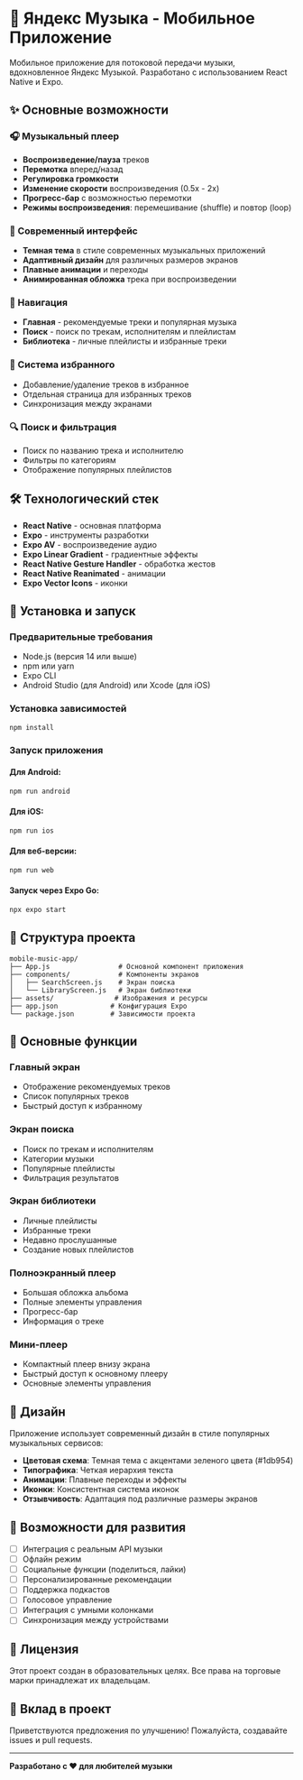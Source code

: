 # 🎵 Яндекс Музыка - Мобильное Приложение

Мобильное приложение для потоковой передачи музыки, вдохновленное Яндекс Музыкой. Разработано с использованием React Native и Expo.

## ✨ Основные возможности

### 🎧 Музыкальный плеер
- **Воспроизведение/пауза** треков
- **Перемотка** вперед/назад
- **Регулировка громкости**
- **Изменение скорости** воспроизведения (0.5x - 2x)
- **Прогресс-бар** с возможностью перемотки
- **Режимы воспроизведения**: перемешивание (shuffle) и повтор (loop)

### 🎨 Современный интерфейс
- **Темная тема** в стиле современных музыкальных приложений
- **Адаптивный дизайн** для различных размеров экранов
- **Плавные анимации** и переходы
- **Анимированная обложка** трека при воспроизведении

### 🧭 Навигация
- **Главная** - рекомендуемые треки и популярная музыка
- **Поиск** - поиск по трекам, исполнителям и плейлистам
- **Библиотека** - личные плейлисты и избранные треки

### 💖 Система избранного
- Добавление/удаление треков в избранное
- Отдельная страница для избранных треков
- Синхронизация между экранами

### 🔍 Поиск и фильтрация
- Поиск по названию трека и исполнителю
- Фильтры по категориям
- Отображение популярных плейлистов

## 🛠 Технологический стек

- **React Native** - основная платформа
- **Expo** - инструменты разработки
- **Expo AV** - воспроизведение аудио
- **Expo Linear Gradient** - градиентные эффекты
- **React Native Gesture Handler** - обработка жестов
- **React Native Reanimated** - анимации
- **Expo Vector Icons** - иконки

## 📱 Установка и запуск

### Предварительные требования
- Node.js (версия 14 или выше)
- npm или yarn
- Expo CLI
- Android Studio (для Android) или Xcode (для iOS)

### Установка зависимостей
```bash
npm install
```

### Запуск приложения

#### Для Android:
```bash
npm run android
```

#### Для iOS:
```bash
npm run ios
```

#### Для веб-версии:
```bash
npm run web
```

#### Запуск через Expo Go:
```bash
npx expo start
```

## 📁 Структура проекта

```
mobile-music-app/
├── App.js                 # Основной компонент приложения
├── components/            # Компоненты экранов
│   ├── SearchScreen.js    # Экран поиска
│   └── LibraryScreen.js   # Экран библиотеки
├── assets/               # Изображения и ресурсы
├── app.json             # Конфигурация Expo
└── package.json         # Зависимости проекта
```

## 🎯 Основные функции

### Главный экран
- Отображение рекомендуемых треков
- Список популярных треков
- Быстрый доступ к избранному

### Экран поиска
- Поиск по трекам и исполнителям
- Категории музыки
- Популярные плейлисты
- Фильтрация результатов

### Экран библиотеки
- Личные плейлисты
- Избранные треки
- Недавно прослушанные
- Создание новых плейлистов

### Полноэкранный плеер
- Большая обложка альбома
- Полные элементы управления
- Прогресс-бар
- Информация о треке

### Мини-плеер
- Компактный плеер внизу экрана
- Быстрый доступ к основному плееру
- Основные элементы управления

## 🎨 Дизайн

Приложение использует современный дизайн в стиле популярных музыкальных сервисов:

- **Цветовая схема**: Темная тема с акцентами зеленого цвета (#1db954)
- **Типографика**: Четкая иерархия текста
- **Анимации**: Плавные переходы и эффекты
- **Иконки**: Консистентная система иконок
- **Отзывчивость**: Адаптация под различные размеры экранов

## 🚀 Возможности для развития

- [ ] Интеграция с реальным API музыки
- [ ] Офлайн режим
- [ ] Социальные функции (поделиться, лайки)
- [ ] Персонализированные рекомендации
- [ ] Поддержка подкастов
- [ ] Голосовое управление
- [ ] Интеграция с умными колонками
- [ ] Синхронизация между устройствами

## 📄 Лицензия

Этот проект создан в образовательных целях. Все права на торговые марки принадлежат их владельцам.

## 🤝 Вклад в проект

Приветствуются предложения по улучшению! Пожалуйста, создавайте issues и pull requests.

---

**Разработано с ❤️ для любителей музыки** 